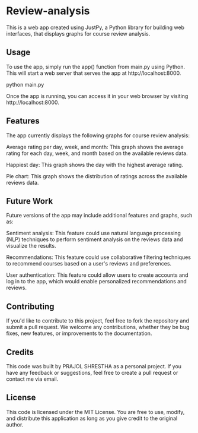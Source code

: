 # Review-analysis

This is a web app created using JustPy, a Python library for building web interfaces, that displays graphs for course review analysis.

## Usage
To use the app, simply run the app() function from main.py using Python. This will start a web server that serves the app at http://localhost:8000.

python main.py

Once the app is running, you can access it in your web browser by visiting http://localhost:8000.

## Features
The app currently displays the following graphs for course review analysis:

Average rating per day, week, and month: This graph shows the average rating for each day, week, and month based on the available reviews data.

Happiest day: This graph shows the day with the highest average rating.

Pie chart: This graph shows the distribution of ratings across the available reviews data.

## Future Work
Future versions of the app may include additional features and graphs, such as:

Sentiment analysis: This feature could use natural language processing (NLP) techniques to perform sentiment analysis on the reviews data and visualize the results.

Recommendations: This feature could use collaborative filtering techniques to recommend courses based on a user's reviews and preferences.

User authentication: This feature could allow users to create accounts and log in to the app, which would enable personalized recommendations and reviews.

## Contributing
If you'd like to contribute to this project, feel free to fork the repository and submit a pull request. We welcome any contributions, whether they be bug fixes, new features, or improvements to the documentation.

## Credits
This code was built by PRAJOL SHRESTHA as a personal project. If you have any feedback or suggestions, feel free to create a pull request or contact me via email.

## License
This code is licensed under the MIT License. You are free to use, modify, and distribute this application as long as you give credit to the original author.
